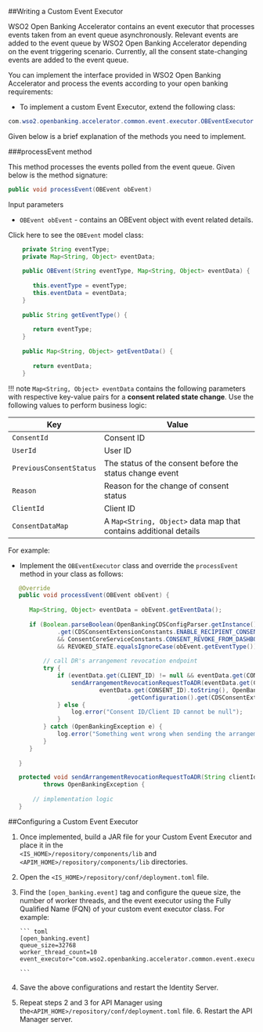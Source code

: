 ##Writing a Custom Event Executor

WSO2 Open Banking Accelerator contains an event executor that processes events taken from an event queue 
asynchronously. Relevant events are added to the event queue by WSO2 Open Banking Accelerator depending 
on the event triggering scenario. Currently, all the consent state-changing events are added to the event queue.

You can implement the interface provided in WSO2 Open Banking Accelerator and process the events according to your 
open banking requirements:

- To implement a custom Event Executor, extend the following class:

``` java
com.wso2.openbanking.accelerator.common.event.executor.OBEventExecutor
```

Given below is a brief explanation of the methods you need to implement.

###processEvent method

This method processes the events polled from the event queue. Given below is the method signature:

``` java
public void processEvent(OBEvent obEvent)
```

Input parameters

- `OBEvent obEvent` - contains an OBEvent object with event related details.

Click here to see the `OBEvent` model class:

``` java
    private String eventType;
    private Map<String, Object> eventData;
    
    public OBEvent(String eventType, Map<String, Object> eventData) {
    
       this.eventType = eventType;
       this.eventData = eventData;
    }
    
    public String getEventType() {
    
       return eventType;
    }
    
    public Map<String, Object> getEventData() {
    
       return eventData;
    }

```

!!! note
`Map<String, Object> eventData` contains the following parameters with respective key-value pairs for a **consent 
related state change**. 
Use the following values to perform business logic:

| Key | Value |
|---------|---------    |
|`ConsentId`|Consent ID|
|`UserId`|User ID|
|`PreviousConsentStatus`|The status of the consent before the status change event|
|`Reason`|Reason for the change of consent status|
|`ClientId`|Client ID|
|`ConsentDataMap`|A `Map<String, Object>` data map that contains additional details|

For example:

- Implement the `OBEventExecutor` class and override the `processEvent` method in your class as follows:

``` java
   @Override
   public void processEvent(OBEvent obEvent) {
   
      Map<String, Object> eventData = obEvent.getEventData();
   
      if (Boolean.parseBoolean(OpenBankingCDSConfigParser.getInstance().getConfiguration()
              .get(CDSConsentExtensionConstants.ENABLE_RECIPIENT_CONSENT_REVOCATION).toString())
              && ConsentCoreServiceConstants.CONSENT_REVOKE_FROM_DASHBOARD_REASON.equals(eventData.get(REASON))
              && REVOKED_STATE.equalsIgnoreCase(obEvent.getEventType())) {
   
          // call DR's arrangement revocation endpoint
          try {
              if (eventData.get(CLIENT_ID) != null && eventData.get(CONSENT_ID) != null) {
                  sendArrangementRevocationRequestToADR(eventData.get(CLIENT_ID).toString(),
                          eventData.get(CONSENT_ID).toString(), OpenBankingCDSConfigParser.getInstance()
                                  .getConfiguration().get(CDSConsentExtensionConstants.DATA_HOLDER_ID).toString());
              } else {
                  log.error("Consent ID/Client ID cannot be null");
              }
          } catch (OpenBankingException e) {
              log.error("Something went wrong when sending the arrangement revocation request to ADR", e);
          }
      }
   
   }

   protected void sendArrangementRevocationRequestToADR(String clientId, String consentId, String dataHolderId)
          throws OpenBankingException {
   
       // implementation logic
   }

```

##Configuring a Custom Event Executor

1. Once implemented, build a JAR file for your Custom Event Executor and place it in the  
   `<IS_HOME>/repository/components/lib` and `<APIM_HOME>/repository/components/lib` directories.
2. Open the `<IS_HOME>/repository/conf/deployment.toml` file.
3. Find the `[open_banking.event]` tag and configure the queue size, the number of worker threads, and the event 
   executor using the Fully Qualified Name (FQN) of your custom event executor class. For example:

       ``` toml
       [open_banking.event]
       queue_size=32768
       worker_thread_count=10
       event_executor="com.wso2.openbanking.accelerator.common.event.executor.DefaultOBEventExecutor"

       ```

4. Save the above configurations and restart the Identity Server.
5. Repeat steps 2 and 3 for API Manager using the`<APIM_HOME>/repository/conf/deployment.toml` file. 
   6. Restart the API Manager server.
